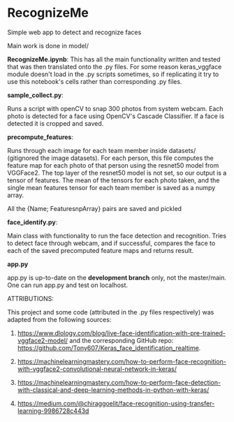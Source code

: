 # RecognizeMe
Simple web app to detect and recognize faces

Main work is done in model/

__RecognizeMe.ipynb__:
  This has all the main functionality written and tested that was then translated onto the .py files. For some reason keras_vggface module doesn't load in the .py scripts sometimes, so if replicating it try to use this notebook's cells rather than corresponding .py files.

__sample_collect.py__:

  Runs a script with openCV to snap 300 photos from system webcam. Each photo is detected for a face using OpenCV's Cascade Classifier. If a face is detected it is cropped and saved. 
  
__precompute_features__:

  Runs through each image for each team member inside datasets/ (gitignored the image datasets). For each person, this file computes the feature map for each photo of that person using the resnet50 model from VGGFace2.
  The top layer of the resnet50 model is not set, so our output is a tensor of features. The mean of the tensors for each photo taken, and the single mean features tensor for each team member is saved as a numpy array.
  
  All the {Name; FeaturesnpArray} pairs are saved and pickled
  
  
__face_identify.py__:

  Main class with functionality to run the face detection and recognition. Tries to detect face through webcam, and if successful, compares the face to each of the saved precomputed feature maps and returns result.
  
  __app.py__

  app.py is up-to-date on the __development branch__ only, not the master/main. One can run app.py and test on localhost.


ATTRIBUTIONS: 

This project and some code (attributed in the .py files respectively) was adapted from the following sources: 

1. https://www.dlology.com/blog/live-face-identification-with-pre-trained-vggface2-model/ and the corresponding GitHub repo: https://github.com/Tony607/Keras_face_identification_realtime.

2. https://machinelearningmastery.com/how-to-perform-face-recognition-with-vggface2-convolutional-neural-network-in-keras/

3. https://machinelearningmastery.com/how-to-perform-face-detection-with-classical-and-deep-learning-methods-in-python-with-keras/

4. https://medium.com/@chiraggoelit/face-recognition-using-transfer-learning-9986728c443d

